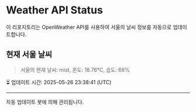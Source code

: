 
# Weather API Status

이 리포지토리는 OpenWeather API를 사용하여 서울의 날씨 정보를 자동으로 업데이트합니다.

## 현재 서울 날씨
> 서울의 현재 날씨: mist, 온도: 18.76°C, 습도: 68%

⏳ 업데이트 시간: 2025-05-26 23:38:41 (UTC)

---
자동 업데이트 봇에 의해 관리됩니다.
